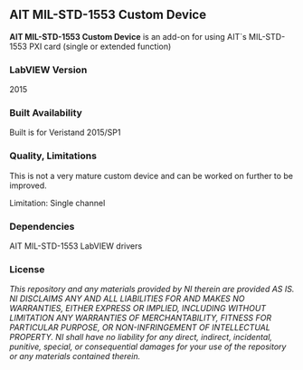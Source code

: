 ## AIT MIL-STD-1553 Custom Device ##

**AIT MIL-STD-1553 Custom Device** is an add-on for using AIT`s MIL-STD-1553 PXI card (single or extended function)

### LabVIEW Version ###

2015

### Built Availability ###

Built is for Veristand 2015/SP1

### Quality, Limitations ###

This is not a very mature custom device and can be worked on further to be improved.

Limitation: Single channel

### Dependencies ###

AIT MIL-STD-1553 LabVIEW drivers

### License ###

*This repository and any materials provided by NI therein are provided AS IS. NI DISCLAIMS ANY AND ALL LIABILITIES FOR AND MAKES NO WARRANTIES, EITHER EXPRESS OR IMPLIED, INCLUDING WITHOUT LIMITATION ANY WARRANTIES OF MERCHANTABILITY, FITNESS FOR  PARTICULAR PURPOSE, OR NON-INFRINGEMENT OF INTELLECTUAL PROPERTY. NI shall have no liability for any direct, indirect, incidental, punitive, special, or consequential damages for your use of the repository or any materials contained therein.*